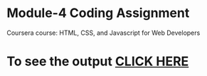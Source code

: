 

# Module-4 Coding Assignment

Coursera course: HTML, CSS, and Javascript for Web Developers

# To see the output [CLICK HERE](https://sv1305.github.io/Assignment1/module4/index.html)

